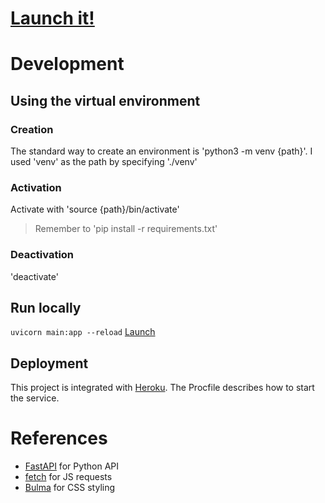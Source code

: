 # [Launch it!](https://roll20-helper.herokuapp.com/static/spell_macro.html)

# Development
## Using the virtual environment
### Creation
The standard way to create an environment is 'python3 -m venv {path}'.
I used 'venv' as the path by specifying './venv'
### Activation
Activate with 'source {path}/bin/activate'
> Remember to 'pip install -r requirements.txt'
### Deactivation
'deactivate'

## Run locally
`uvicorn main:app --reload`
[Launch](http://localhost:8000/static/spell_macro.html)

## Deployment
This project is integrated with [Heroku](https://dashboard.heroku.com/apps/roll20-helper).
The Procfile describes how to start the service.

# References
- [FastAPI](https://fastapi.tiangolo.com/) for Python API
- [fetch](https://javascript.info/fetch) for JS requests
- [Bulma](https://bulma.io/documentation/overview/start/) for CSS styling
